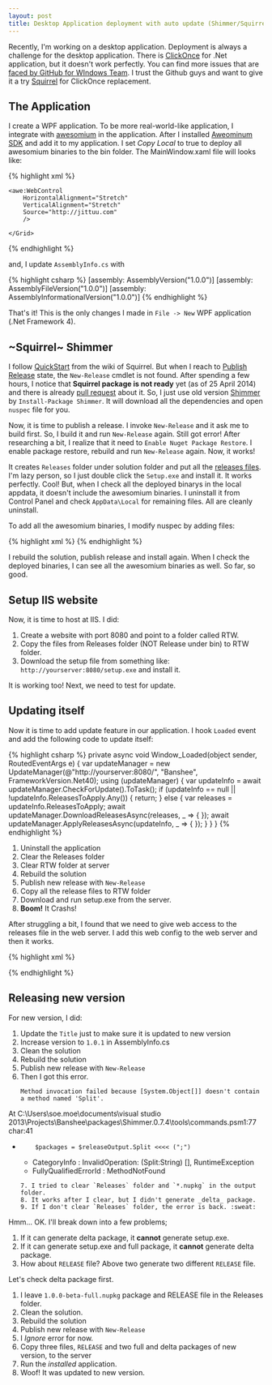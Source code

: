 ```yaml
---
layout: post
title: Desktop Application deployment with auto update (Shimmer/Squirrel)
---
```


Recently, I'm working on a desktop application. Deployment is always a challenge for the desktop application. There is [ClickOnce][] for .Net application, but it doesn't work perfectly. You can find more issues that are [faced by GitHub for WIndows Team][GHFWIssues]. I trust the Github guys and want to give it a try [Squirrel][] for ClickOnce replacement.

## The Application

I create a WPF application. To be more real-world-like application, I integrate with [awesomium][] in the application. After I installed [Aweominum SDK][aweSDK] and add it to my application. I set _Copy Local_ to true to deploy all awesomium binaries to the bin folder. The MainWindow.xaml file will looks like:

{% highlight xml %}
<Window
        xmlns="http://schemas.microsoft.com/winfx/2006/xaml/presentation"
        xmlns:x="http://schemas.microsoft.com/winfx/2006/xaml"
        xmlns:awe="http://schemas.awesomium.com/winfx" x:Class="Banshee.MainWindow"
        Title="MainWindow" Height="800" Width="1024">
    <Grid>

    <awe:WebControl 
        HorizontalAlignment="Stretch" 
        VerticalAlignment="Stretch"
        Source="http://jittuu.com"
        />

    </Grid>
</Window>
{% endhighlight %}

and, I update `AssemblyInfo.cs` with

{% highlight csharp %}
[assembly: AssemblyVersion("1.0.0")]
[assembly: AssemblyFileVersion("1.0.0")]
[assembly: AssemblyInformationalVersion("1.0.0")]
{% endhighlight %}

That's it! This is the only changes I made in `File -> New` WPF application (.Net Framework 4).

## ~Squirrel~ Shimmer

I follow [QuickStart][] from the wiki of Squirrel. But when I reach to [Publish Release][] state, the `New-Release` cmdlet is not found. After spending a few hours, I notice that **Squirrel package is not ready** yet (as of 25 April 2014) and there is already [pull request][PR211] about it. So, I just use old version [Shimmer][] by `Install-Package Shimmer`. It will download all the dependencies and open `nuspec` file for you.

Now, it is time to publish a release. I invoke `New-Release` and it ask me to build first. So, I build it and run `New-Release` again. Still got error! After researching a bit, I realize that it need to `Enable Nuget Package Restore`. I enable package restore, rebuild and run `New-Release` again. Now, it works!

It creates `Releases` folder under solution folder and put all the [releases files][]. I'm lazy person, so I just
 double click the `Setup.exe` and install it. It works perfectly. Cool! But, when I check all the deployed binarys in the local appdata, it doesn't include the awesomium binaries. I uninstall it from Control Panel and check `AppData\Local` for remaining files. All are cleanly uninstall.
 
To add all the awesomium binaries, I modify nuspec by adding files:

{% highlight xml %}
  <files>
    <file src="bin\$configuration$\Awesomium.*.dll" target="lib\net40\" />
    <file src="bin\$configuration$\avcodec-53.dll" target="lib\net40\" />
    <file src="bin\$configuration$\avformat-53.dll" target="lib\net40\" />
    <file src="bin\$configuration$\avutil-51.dll" target="lib\net40\" />
    <file src="bin\$configuration$\awesomium.dll" target="lib\net40\" />
    <file src="bin\$configuration$\icudt.dll" target="lib\net40\" />
    <file src="bin\$configuration$\libEGL.dll" target="lib\net40\" />
    <file src="bin\$configuration$\libGLESv2.dll" target="lib\net40\" />
    <file src="bin\$configuration$\xinput9_1_0.dll" target="lib\net40\" />
  </files>
{% endhighlight %}

I rebuild the solution, publish release and install again. When I check the deployed binaries, I can see all the awesomium binaries as well. So far, so good.

## Setup IIS website

Now, it is time to host at IIS. I did:
 1. Create a website with port 8080 and point to a folder called RTW.
 2. Copy the files from Releases folder (NOT Release under bin) to RTW folder.
 3. Download the setup file from something like: `http://yourserver:8080/setup.exe` and install it.
 
It is working too! Next, we need to test for update.

## Updating itself

Now it is time to add update feature in our application. I hook `Loaded` event and add the following code to update itself:

{% highlight csharp %}
private async void Window_Loaded(object sender, RoutedEventArgs e)
{
    var updateManager = new UpdateManager(@"http://yourserver:8080/", "Banshee", FrameworkVersion.Net40);
    using (updateManager)
    {
        var updateInfo = await updateManager.CheckForUpdate().ToTask();
        if (updateInfo == null || !updateInfo.ReleasesToApply.Any())
        {
            return;
        }
        else
        {
            var releases = updateInfo.ReleasesToApply;
            await updateManager.DownloadReleasesAsync(releases, _ => { });
            await updateManager.ApplyReleasesAsync(updateInfo, _ => { });
        }
    }
}
{% endhighlight %}

 1. Uninstall the application
 2. Clear the Releases folder
 3. Clear RTW folder at server
 4. Rebuild the solution
 5. Publish new release with `New-Release`
 6. Copy all the release files to RTW folder
 7. Download and run setup.exe from the server.
 8. **Boom!** It Crashs!
 
After struggling a bit, I found that we need to give web access to the releases file in the web server. I add this web config to the web server and then it works.

{% highlight xml %}
<?xml version="1.0" encoding="UTF-8"?>
<configuration>
    <system.webServer>
        <staticContent>
            <mimeMap fileExtension="." mimeType="text/plain" />
            <mimeMap fileExtension=".nupkg" mimeType="application/zip" />
        </staticContent>
    </system.webServer>
</configuration>
{% endhighlight %}

## Releasing new version

For new version, I did:

 1. Update the `Title` just to make sure it is updated to new version
 2. Increase version to `1.0.1` in AssemblyInfo.cs
 3. Clean the solution
 4. Rebuild the solution
 5. Publish new release with `New-Release`
 6. Then I got this error.
    ```
    Method invocation failed because [System.Object[]] doesn't contain a method named 'Split'.
At C:\Users\soe.moe\documents\visual studio 2013\Projects\Banshee\packages\Shimmer.0.7.4\tools\commands.psm1:77 char:41
+         $packages = $releaseOutput.Split <<<< (";")
    + CategoryInfo          : InvalidOperation: (Split:String) [], RuntimeException
    + FullyQualifiedErrorId : MethodNotFound
    ```
  7. I tried to clear `Releases` folder and `*.nupkg` in the output folder.
  8. It works after I clear, but I didn't generate _delta_ package.
  9. If I don't clear `Releases` folder, the error is back. :sweat:
  
Hmm... OK. I'll break down into a few problems; 
  1. If it can generate delta package, it **cannot** generate setup.exe.
  2. If it can generate setup.exe and full package, it **cannot** generate delta package.
  3. How about `RELEASE` file? Above two generate two different `RELEASE` file.
  
Let's check delta package first.

 1. I leave `1.0.0-beta-full.nupkg` package and RELEASE file in the Releases folder.
 2. Clean the solution.
 3. Rebuild the solution
 4. Publish new release with `New-Release`
 5. I _Ignore_ error for now.
 6. Copy three files, `RELEASE` and two full and delta packages of new version, to the server
 7. Run the _installed_ application.
 8. Woof! It was updated to new version.

[ClickOnce]: http://msdn.microsoft.com/clickonce
[GHFWIssues]: https://github.com/Squirrel/Squirrel.Windows/issues/82
[Squirrel]: https://github.com/Squirrel/Squirrel.Windows
[awesomium]: http://www.awesomium.com/
[aweSDK]: http://www.awesomium.com/download/
[QuickStart]: https://github.com/squirrel/Squirrel.Windows/wiki/QuickStart
[Publish Release]: https://github.com/squirrel/Squirrel.Windows/wiki/QuickStart#publish-a-release
[PR211]: https://github.com/Squirrel/Squirrel.Windows/pull/211
[Shimmer]: http://www.nuget.org/packages/Shimmer
[releases files]: https://github.com/squirrel/Squirrel.Windows/wiki/QuickStart#whats-in-a-release
